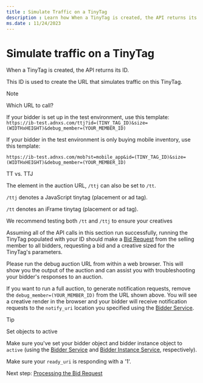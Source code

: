 ```yaml
---
title : Simulate Traffic on a TinyTag
description : Learn how When a TinyTag is created, the API returns its ID that is used to create the URL that simulates traffic on this TinyTag.
ms.date : 11/24/2023
---
```



# Simulate traffic on a TinyTag

When a TinyTag is created, the API returns its ID.

This ID is used to create the URL that simulates traffic on this
TinyTag.

> [!NOTE]
> Which URL to call?
>
> If your bidder is set up in the test environment, use this template:  
> `https://ib-test.adnxs.com/ttj?id=(TINY_TAG_ID)&size=(WIDTHxHEIGHT)&debug_member=(YOUR_MEMBER_ID)`
>
> If your bidder in the test environment is only buying mobile inventory, use this template:
>
> `https://ib-test.adnxs.com/mob?st=mobile_app&id=(TINY_TAG_ID)&size=(WIDTHxHEIGHT)&debug_member=(YOUR_MEMBER_ID)`
>
> TT vs. TTJ
>
> The element in the auction URL, `/ttj` can also be set to `/tt`.
>
> `/ttj` denotes a JavaScript tinytag (placement or ad tag).
>
>`/tt` denotes an iFrame tinytag (placement or ad tag). 
>
> We recommend testing both `/tt` and `/ttj` to ensure your creatives

Assuming all of the API calls in this section run successfully, running
the TinyTag populated with your ID should make a [Bid Request](outgoing-bid-request-to-bidders.md) from the selling member to
all bidders, requesting a bid and a creative sized for the TinyTag's
parameters.

Please run the debug auction URL from within a web browser. This will
show you the output of the auction and can assist you with
troubleshooting your bidder's responses to an auction.

If you want to run a full auction, to generate notification requests,
remove the `debug_member=(YOUR_MEMBER_ID)` from the URL shown above. You
will see a creative render in the browser and your bidder will receive
notification requests to the `notify_uri` location you specified using
the [Bidder Service](bidder-service.md).

> [!TIP]
> Set objects to active
>
> Make sure you've set your bidder object and bidder instance object to `active` (using the [Bidder Service](bidder-service.md) and [Bidder Instance Service](bidder-instance-service.md), respectively). 
> 
> Make sure your `ready_uri` is responding with a '1'.

Next step: [Processing the Bid Request](process-the-bid-request.md)
